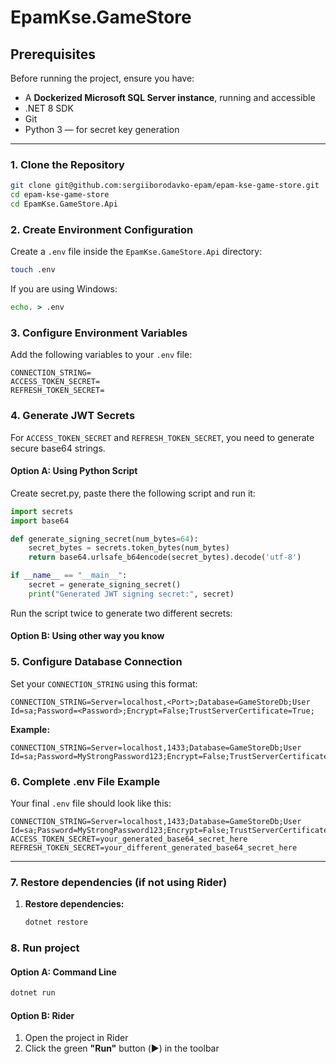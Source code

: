 # EpamKse.GameStore

## Prerequisites

Before running the project, ensure you have:
- A **Dockerized Microsoft SQL Server instance**, running and accessible
- .NET 8 SDK
- Git
- Python 3 — for secret key generation

---


### 1. **Clone the Repository**

```bash
git clone git@github.com:sergiiborodavko-epam/epam-kse-game-store.git
cd epam-kse-game-store
cd EpamKse.GameStore.Api
```

### 2. **Create Environment Configuration**

Create a `.env` file inside the `EpamKse.GameStore.Api` directory:

```bash
touch .env
```

If you are using Windows:
```cmd
echo. > .env
```
### 3. **Configure Environment Variables**

Add the following variables to your `.env` file:

```env
CONNECTION_STRING=
ACCESS_TOKEN_SECRET=
REFRESH_TOKEN_SECRET=
```

### 4. **Generate JWT Secrets**

For `ACCESS_TOKEN_SECRET` and `REFRESH_TOKEN_SECRET`, you need to generate secure base64 strings.

#### **Option A: Using Python Script**

Create secret.py, paste there the following script and run it:

```python
import secrets
import base64

def generate_signing_secret(num_bytes=64):
    secret_bytes = secrets.token_bytes(num_bytes)
    return base64.urlsafe_b64encode(secret_bytes).decode('utf-8')

if __name__ == "__main__":
    secret = generate_signing_secret()
    print("Generated JWT signing secret:", secret)
```

Run the script twice to generate two different secrets:

#### **Option B: Using other way you know**


### 5. **Configure Database Connection**

Set your `CONNECTION_STRING` using this format:

```env
CONNECTION_STRING=Server=localhost,<Port>;Database=GameStoreDb;User Id=sa;Password=<Password>;Encrypt=False;TrustServerCertificate=True;
```

**Example:**
```env
CONNECTION_STRING=Server=localhost,1433;Database=GameStoreDb;User Id=sa;Password=MyStrongPassword123;Encrypt=False;TrustServerCertificate=True;
```

### 6. **Complete .env File Example**

Your final `.env` file should look like this:

```env
CONNECTION_STRING=Server=localhost,1433;Database=GameStoreDb;User Id=sa;Password=MyStrongPassword123;Encrypt=False;TrustServerCertificate=True;
ACCESS_TOKEN_SECRET=your_generated_base64_secret_here
REFRESH_TOKEN_SECRET=your_different_generated_base64_secret_here
```

---

### 7. Restore dependencies (if not using Rider)

1. **Restore dependencies:**
   ```bash
   dotnet restore
   ```


### 8. Run project

#### **Option A: Command Line**
```bash
dotnet run
```

#### **Option B: Rider**
1. Open the project in Rider
2. Click the green **"Run"** button (▶️) in the toolbar

